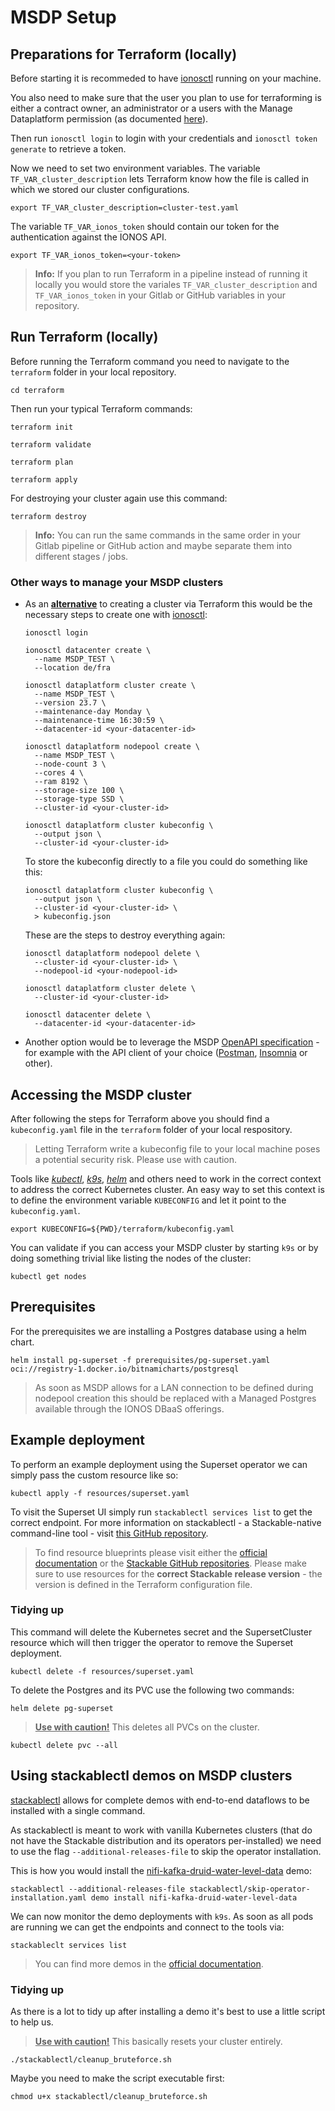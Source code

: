 # MSDP Setup

## Preparations for Terraform (locally)

Before starting it is recommeded to have [ionosctl](https://github.com/ionos-cloud/ionosctl#getting-started) running on your machine.

You also need to make sure that the user you plan to use for terraforming is either a contract owner, an administrator or a users with the Manage Dataplatform permission (as documented [here](https://docs.ionos.com/cloud/managed-services/managed-stackable/how-tos/initial-cluster-setup)).

Then run `ionosctl login` to login with your credentials and `ionosctl token generate` to retrieve a token.

Now we need to set two environment variables. The variable `TF_VAR_cluster_description` lets Terraform know how the file is called in which we stored our cluster configurations. 

```shell
export TF_VAR_cluster_description=cluster-test.yaml
```

The variable `TF_VAR_ionos_token` should contain our token for the authentication against the IONOS API.

```shell
export TF_VAR_ionos_token=<your-token>
```

> **Info:** If you plan to run Terraform in a pipeline instead of running it locally you would store the variales `TF_VAR_cluster_description` and `TF_VAR_ionos_token` in your Gitlab or GitHub variables in your repository.

## Run Terraform (locally)

Before running the Terraform command you need to navigate to the `terraform` folder in your local repository.

```shell
cd terraform
```

Then run your typical Terraform commands:

```shell
terraform init
```

```shell
terraform validate
```

```shell
terraform plan
```

```shell
terraform apply
```

For destroying your cluster again use this command:

```shell
terraform destroy
```

> **Info:** You can run the same commands in the same order in your Gitlab pipeline or GitHub action and maybe separate them into different stages / jobs.

### Other ways to manage your MSDP clusters

- As an <ins>**alternative**</ins> to creating a cluster via Terraform this would be the necessary steps to create one with [ionosctl](https://docs.ionos.com/cli-ionosctl/subcommands/managed-stackable-data-platform):
  ```shell
  ionosctl login
  ```
  ```shell
  ionosctl datacenter create \
    --name MSDP_TEST \
    --location de/fra
  ```
  ```shell
  ionosctl dataplatform cluster create \
    --name MSDP_TEST \
    --version 23.7 \
    --maintenance-day Monday \
    --maintenance-time 16:30:59 \
    --datacenter-id <your-datacenter-id>
  ```
  ```shell
  ionosctl dataplatform nodepool create \
    --name MSDP_TEST \
    --node-count 3 \
    --cores 4 \
    --ram 8192 \
    --storage-size 100 \
    --storage-type SSD \
    --cluster-id <your-cluster-id>
  ```
  ```shell
  ionosctl dataplatform cluster kubeconfig \
    --output json \
    --cluster-id <your-cluster-id>
  ```
  To store the kubeconfig directly to a file you could do something like this:
  ```shell
  ionosctl dataplatform cluster kubeconfig \
    --output json \
    --cluster-id <your-cluster-id> \
    > kubeconfig.json
  ```
  These are the steps to destroy everything again:
  ```shell
  ionosctl dataplatform nodepool delete \
    --cluster-id <your-cluster-id> \
    --nodepool-id <your-nodepool-id>
  ```
  ```shell
  ionosctl dataplatform cluster delete \
    --cluster-id <your-cluster-id>
  ```
  ```shell
  ionosctl datacenter delete \
    --datacenter-id <your-datacenter-id>
  ```
- Another option would be to leverage the MSDP [OpenAPI specification](https://api.ionos.com/docs/dataplatform/v1/) - for example with the API client of your choice ([Postman](https://www.postman.com/), [Insomnia](https://github.com/Kong/insomnia) or other).

## Accessing the MSDP cluster

After following the steps for Terraform above you should find a `kubeconfig.yaml` file in the `terraform` folder of your local respository.

> Letting Terraform write a kubeconfig file to your local machine poses a potential security risk. Please use with caution.

Tools like [*kubectl*](https://kubernetes.io/docs/tasks/tools/), [*k9s*](https://github.com/derailed/k9s), [*helm*](https://helm.sh/) and others need to work in the correct context to address the correct Kubernetes cluster. An easy way to set this context is to define the environment variable `KUBECONFIG` and let it point to the `kubeconfig.yaml`.

```shell
export KUBECONFIG=${PWD}/terraform/kubeconfig.yaml
```

You can validate if you can access your MSDP cluster by starting `k9s` or by doing something trivial like listing the nodes of the cluster:

```shell
kubectl get nodes
```

## Prerequisites

For the prerequisites we are installing a Postgres database using a helm chart.

```shell
helm install pg-superset -f prerequisites/pg-superset.yaml oci://registry-1.docker.io/bitnamicharts/postgresql
```

> As soon as MSDP allows for a LAN connection to be defined during nodepool creation this should be replaced with a Managed Postgres available through the IONOS DBaaS offerings.

## Example deployment

To perform an example deployment using the Superset operator we can simply pass the custom resource like so:

```shell
kubectl apply -f resources/superset.yaml
```

To visit the Superset UI simply run `stackablectl services list` to get the correct endpoint. For more information on stackablectl - a Stackable-native command-line tool - visit [this GitHub repository](https://github.com/stackabletech/stackablectl).

> To find resource blueprints please visit either the [official documentation](https://docs.stackable.tech/home/stable/operators/) or the [Stackable GitHub repositories](https://github.com/stackabletech). Please make sure to use resources for the **correct Stackable release version** - the version is defined in the Terraform configuration file.

### Tidying up

This command will delete the Kubernetes secret and the SupersetCluster resource which will then trigger the operator to remove the Superset deployment.

```shell
kubectl delete -f resources/superset.yaml
```

To delete the Postgres and its PVC use the following two commands:

```shell
helm delete pg-superset
```
> <ins>**Use with caution!**</ins> This deletes all PVCs on the cluster.

```shell
kubectl delete pvc --all
```

## Using stackablectl demos on MSDP clusters

[stackablectl](https://github.com/stackabletech/stackablectl) allows for complete demos with end-to-end dataflows to be installed with a single command.

As stackablectl is meant to work with vanilla Kubernetes clusters (that do not have the Stackable distribution and its operators per-installed) we need to use the flag `--additional-releases-file` to skip the operator installation.

This is how you would install the [nifi-kafka-druid-water-level-data](https://docs.stackable.tech/home/stable/demos/nifi-kafka-druid-water-level-data) demo:

```shell
stackablectl --additional-releases-file stackablectl/skip-operator-installation.yaml demo install nifi-kafka-druid-water-level-data
```

We can now monitor the demo deployments with `k9s`. As soon as all pods are running we can get the endpoints and connect to the tools via:

```shell
stackableclt services list
```

> You can find more demos in the [official documentation](https://docs.stackable.tech/home/stable/demos/).

### Tidying up

As there is a lot to tidy up after installing a demo it's best to use a little script to help us.

> <ins>**Use with caution!**</ins> This basically resets your cluster entirely.

```shell
./stackablectl/cleanup_bruteforce.sh
```

Maybe you need to make the script executable first:

```shell
chmod u+x stackablectl/cleanup_bruteforce.sh
```